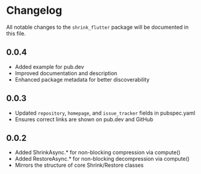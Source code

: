 # Changelog

All notable changes to the `shrink_flutter` package will be documented in this file.

## 0.0.4

- Added example for pub.dev
- Improved documentation and description
- Enhanced package metadata for better discoverability

## 0.0.3

- Updated `repository`, `homepage`, and `issue_tracker` fields in pubspec.yaml
- Ensures correct links are shown on pub.dev and GitHub

## 0.0.2

- Added ShrinkAsync.\* for non-blocking compression via compute()
- Added RestoreAsync.\* for non-blocking decompression via compute()
- Mirrors the structure of core Shrink/Restore classes
